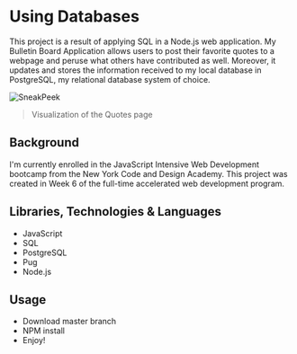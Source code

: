 # Using Databases

This project is a result of applying SQL in a Node.js web application. My Bulletin Board Application allows users to post their favorite quotes to a webpage and peruse what others have contributed as well. Moreover, it updates and stores the information received to my local database in PostgreSQL, my relational database system of choice. 

![SneakPeek](https://github.com/aleanalesnik/bulletin-board/public/images/screenshot2.png?raw=true)

> Visualization of the Quotes page 

## Background

I'm currently enrolled in the JavaScript Intensive Web Development bootcamp from the New York Code and Design Academy. This project was created in Week 6 of the full-time accelerated web development program.

## Libraries, Technologies & Languages
- JavaScript
- SQL
- PostgreSQL
- Pug
- Node.js

## Usage

* Download master branch
* NPM install
* Enjoy!
